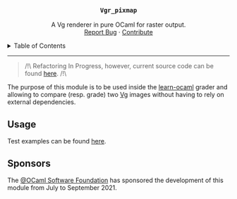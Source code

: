 <p align="center">
 <!-- <img src="https://cdn-icons.flaticon.com/png/512/1812/premium/1812450.png?token=exp=1638184084~hmac=210f8a8e67a63fef0d79bd2861d0aba9" alt="Logo" width="100" height="100">-->
  <h3 align="center">
	  <code>Vgr_pixmap</code>
  </h3>

  <p align="center">
	A Vg renderer in pure OCaml for raster output.
   <!-- <br /> -->
   <!--  <a href="https://github.com/github_username/repo_name"><strong>Explore the docs »</strong></a> -->
    <br />
   <!--  <a href="https://github.com/github_username/repo_name">View Demo</a> -->
    <a href="https://github.com/EmileRolley/vgr-pixmap/issues">Report Bug</a>
    ·
    <a href="https://github.com/EmileRolley/vgr-pixmap/pulls">Contribute</a>
  </p>
</p>



<details>
  <summary>Table of Contents</summary>

<!-- vim-markdown-toc GitLab -->

* [Usage](#usage)
* [Sponsors](#sponsors)

<!-- vim-markdown-toc -->

</details>

---

> /!\ Refactoring In Progress, however, current source code can be found
> [here](https://github.com/EmileRolley/vgr-pixmap/blob/feat-vgr-pixmap/src/vgr_pixmap.ml). /!\

The purpose of this module is to be used inside the
[learn-ocaml](https://github.com/ocaml-sf/learn-ocaml) grader and allowing to
compare (resp. grade) two [Vg](https://github.com/dbuenzli/vg) images without having
to rely on external dependencies.

## Usage

Test examples can be found [here](https://github.com/EmileRolley/vgr-pixmap-test).

## Sponsors

The [@OCaml Software Foundation](http://ocaml-sf.org/) has sponsored the
development of this module from July to September 2021.
